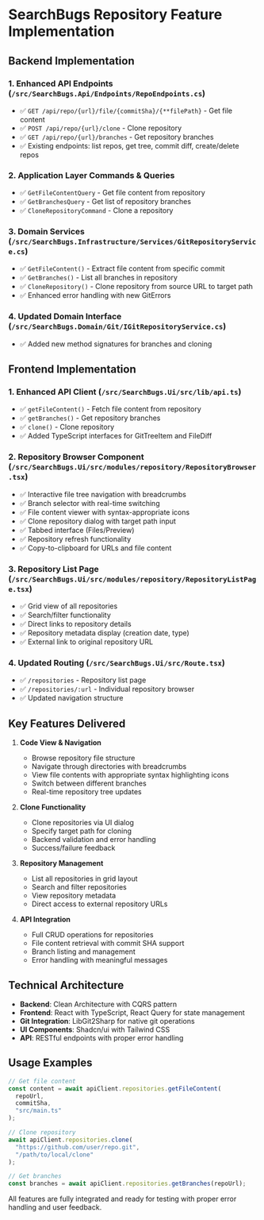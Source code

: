 # SearchBugs Repository Feature Implementation

## Backend Implementation

### 1. Enhanced API Endpoints (`/src/SearchBugs.Api/Endpoints/RepoEndpoints.cs`)

- ✅ `GET /api/repo/{url}/file/{commitSha}/{**filePath}` - Get file content
- ✅ `POST /api/repo/{url}/clone` - Clone repository
- ✅ `GET /api/repo/{url}/branches` - Get repository branches
- ✅ Existing endpoints: list repos, get tree, commit diff, create/delete repos

### 2. Application Layer Commands & Queries

- ✅ `GetFileContentQuery` - Get file content from repository
- ✅ `GetBranchesQuery` - Get list of repository branches
- ✅ `CloneRepositoryCommand` - Clone a repository

### 3. Domain Services (`/src/SearchBugs.Infrastructure/Services/GitRepositoryService.cs`)

- ✅ `GetFileContent()` - Extract file content from specific commit
- ✅ `GetBranches()` - List all branches in repository
- ✅ `CloneRepository()` - Clone repository from source URL to target path
- ✅ Enhanced error handling with new GitErrors

### 4. Updated Domain Interface (`/src/SearchBugs.Domain/Git/IGitRepositoryService.cs`)

- ✅ Added new method signatures for branches and cloning

## Frontend Implementation

### 1. Enhanced API Client (`/src/SearchBugs.Ui/src/lib/api.ts`)

- ✅ `getFileContent()` - Fetch file content from repository
- ✅ `getBranches()` - Get repository branches
- ✅ `clone()` - Clone repository
- ✅ Added TypeScript interfaces for GitTreeItem and FileDiff

### 2. Repository Browser Component (`/src/SearchBugs.Ui/src/modules/repository/RepositoryBrowser.tsx`)

- ✅ Interactive file tree navigation with breadcrumbs
- ✅ Branch selector with real-time switching
- ✅ File content viewer with syntax-appropriate icons
- ✅ Clone repository dialog with target path input
- ✅ Tabbed interface (Files/Preview)
- ✅ Repository refresh functionality
- ✅ Copy-to-clipboard for URLs and file content

### 3. Repository List Page (`/src/SearchBugs.Ui/src/modules/repository/RepositoryListPage.tsx`)

- ✅ Grid view of all repositories
- ✅ Search/filter functionality
- ✅ Direct links to repository details
- ✅ Repository metadata display (creation date, type)
- ✅ External link to original repository URL

### 4. Updated Routing (`/src/SearchBugs.Ui/src/Route.tsx`)

- ✅ `/repositories` - Repository list page
- ✅ `/repositories/:url` - Individual repository browser
- ✅ Updated navigation structure

## Key Features Delivered

1. **Code View & Navigation**

   - Browse repository file structure
   - Navigate through directories with breadcrumbs
   - View file contents with appropriate syntax highlighting icons
   - Switch between different branches
   - Real-time repository tree updates

2. **Clone Functionality**

   - Clone repositories via UI dialog
   - Specify target path for cloning
   - Backend validation and error handling
   - Success/failure feedback

3. **Repository Management**

   - List all repositories in grid layout
   - Search and filter repositories
   - View repository metadata
   - Direct access to external repository URLs

4. **API Integration**
   - Full CRUD operations for repositories
   - File content retrieval with commit SHA support
   - Branch listing and management
   - Error handling with meaningful messages

## Technical Architecture

- **Backend**: Clean Architecture with CQRS pattern
- **Frontend**: React with TypeScript, React Query for state management
- **Git Integration**: LibGit2Sharp for native git operations
- **UI Components**: Shadcn/ui with Tailwind CSS
- **API**: RESTful endpoints with proper error handling

## Usage Examples

```typescript
// Get file content
const content = await apiClient.repositories.getFileContent(
  repoUrl,
  commitSha,
  "src/main.ts"
);

// Clone repository
await apiClient.repositories.clone(
  "https://github.com/user/repo.git",
  "/path/to/local/clone"
);

// Get branches
const branches = await apiClient.repositories.getBranches(repoUrl);
```

All features are fully integrated and ready for testing with proper error handling and user feedback.

